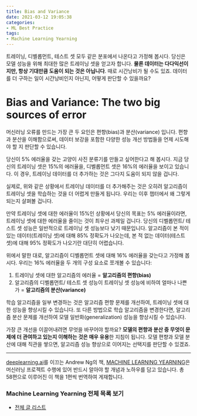 ```yaml
---
title: Bias and Variance
date: 2021-03-12 19:05:38
categories:
- ML Best Practice
tags:
- Machine Learning Yearning
---
```


트레이닝, 디벨롭먼트, 테스트 셋 모두 같은 분포에서 나온다고 가정해 봅시다. 당신은 모델 성능을 위해 최대한 많은 트레이닝 셋을 얻고자 합니다. **물론 데이터는 다다익선이지만, 항상 기대만큼 도움이 되는 것은 아닙니다**. 때로 시간낭비가 될 수도 있죠. 데이터를 더 구하는 일이 시간낭비인지 아닌지, 어떻게 판단할 수 있을까요?

# Bias and Variance: The two big sources of error

머신러닝 오류를 만드는 가장 큰 두 요인은 편향(bias)과 분산(variance) 입니다. 편향과 분산을 이해함으로써, 데이터 보강을 포함한 다양한 성능 개선 방법들을 언제 시도해야 할 지 판단할 수 있습니다.

당신이 5% 에러율을 갖는 고양이 사진 분류기를 만들고 싶어한다고 해 봅시다. 지금 당신의 트레이닝 셋은 15%의 에러율을, 디벨롭먼트 셋은 16%의 에러율을 보이고 있습니다. 이 경우, 트레이닝 데이터를 더 추가하는 것은 그다지 도움이 되지 않을 겁니다.

실제로, 위와 같은 상황에서 트레이닝 데이터를 더 추가해주는 것은 오히려 알고리즘이 트레이닝 셋을 학습하는 것을 더 어렵게 만들게 됩니다. 우리는 이후 챕터에서 왜 그렇게 되는지 살펴볼 겁니다.

만약 트레이닝 셋에 대한 에러율이 15%인 상황에서 당신의 목표는 5% 에러율이라면, 트레이닝 셋에 대한 에러율을 줄이는 것이 최우선 과제일 겁니다. 당신의 디벨롭먼트/ 테스트 셋 성능은 일반적으로 트레이닝 셋 성능보다 낮기 때문입니다. 알고리즘이 본 적이 있는 데이터(트레이닝 셋)에 대해 85% 정확도가 나오는데, 본 적 없는 데이터(테스트 셋)에 대해 95% 정확도가 나오기란 대단히 어렵습니다.

위에서 말한 대로, 알고리즘이 디벨롭먼트 셋에 대해 16% 에러율을 갖는다고 가정해 봅시다. 우리는 16% 에러율을 두 개의 구성 요소로 쪼개볼 수 있습니다:

1. 트레이닝 셋에 대한 알고리즘의 에러율 = **알고리즘의 편향(bias)**
2. 알고리즘의 디벨롭먼트/ 테스트 셋 성능이 트레이닝 셋 성능에 비하여 얼마나 나쁜가 = **알고리즘의 분산(variance)**



학습 알고리즘을 일부 변경하는 것은 알고리즘 편향 문제를 개선하여, 트레이닝 셋에 대한 성능을 향상시킬 수 있습니다. 또 다른 방법으로 학습 알고리즘을 변경한다면, 알고리즘 분산 문제를 개선하여 모델 일반화(generalization) 성능을 향상시킬 수 있습니다.

가장 큰 개선을 이끌어내려면 무엇을 바꾸어야 할까요? **모델의 편향과 분산 중 무엇이 문제에 더 관여하고 있는지 이해하는 것은 매우 유용**한 지침이 됩니다. 모델 편향과 모델 분산에 대해 직관을 쌓으면, 알고리즘 성능 향상으로 이어지는 선택지를 판단할 수 있겠죠.



---

[deeplearning.ai](https://www.deeplearning.ai)를 이끄는 Andrew Ng의 책, [MACHINE LEARNING YEARNING](https://d2wvfoqc9gyqzf.cloudfront.net/content/uploads/2018/09/Ng-MLY01-13.pdf?utm_campaign=MLY%20Ebook%20Email&utm_medium=email&_hsmi=78646066&_hsenc=p2ANqtz-8EN6pTX4f_zSAT80ls6z_VnjtNqRW5_6H7bwAgac2tcKhJ0ZXMwNquIMXhBZzXz2nL9v2cwqsEnEeEOlFfen_ZyuVQtw&utm_content=78646066&utm_source=hs_automation)은 머신러닝 프로젝트 수행에 있어 반드시 알아야 할 개념과 노하우를 담고 있습니다. 총 58편으로 이루어진 이 책을 1편씩 번역하여 게재합니다.

### Machine Learning Yearning 전체 목록 보기

- [전체 글 리스트](https://choigww.github.io/tag/#/Machine%20Learning%20Yearning)